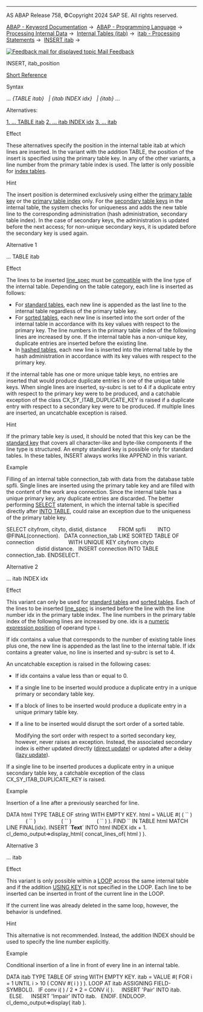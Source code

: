   

* * *

AS ABAP Release 758, ©Copyright 2024 SAP SE. All rights reserved.

[ABAP - Keyword Documentation](javascript:call_link\('abenabap.htm'\)) →  [ABAP - Programming Language](javascript:call_link\('abenabap_reference.htm'\)) →  [Processing Internal Data](javascript:call_link\('abenabap_data_working.htm'\)) →  [Internal Tables (itab)](javascript:call_link\('abenitab.htm'\)) →  [itab - Processing Statements](javascript:call_link\('abentable_processing_statements.htm'\)) →  [INSERT itab](javascript:call_link\('abapinsert_itab.htm'\)) → 

 [![](Mail.gif?object=Mail.gif "Feedback mail for displayed topic") Mail Feedback](mailto:f1_help@sap.com?subject=Feedback%20on%20ABAP%20Documentation&body=Document:%20INSERT%2C%20itab_position%2C%20ABAPINSERT_ITAB_POSITION%2C%20758%0D%0A%0D%0AError:%0D%0A%0D%0A%0D%0A%0D%0ASuggestion%20for%20improvement:)

INSERT, itab\_position

[Short Reference](javascript:call_link\('abapinsert_itab_shortref.htm'\))

Syntax

... *{*TABLE itab*}*
  *|* *{*itab INDEX idx*}*
  *|* *{*itab*}* ...

Alternatives:

[1\. ... TABLE itab](#!ABAP_ALTERNATIVE_1@1@)
[2\. ... itab INDEX idx](#!ABAP_ALTERNATIVE_2@2@)
[3\. ... itab](#!ABAP_ALTERNATIVE_3@3@)

Effect

These alternatives specify the position in the internal table itab at which lines are inserted. In the variant with the addition TABLE, the position of the insert is specified using the primary table key. In any of the other variants, a line number from the primary table index is used. The latter is only possible for [index tables](javascript:call_link\('abenindex_table_glosry.htm'\) "Glossary Entry").

Hint

The insert position is determined exclusively using either the [primary table key](javascript:call_link\('abenprimary_table_key_glosry.htm'\) "Glossary Entry") or the [primary table index](javascript:call_link\('abenprimary_table_index_glosry.htm'\) "Glossary Entry") only. For the [secondary table keys](javascript:call_link\('abensecondary_table_key_glosry.htm'\) "Glossary Entry") in the internal table, the system checks for uniqueness and adds the new table line to the corresponding administration (hash administration, secondary table index). In the case of secondary keys, the administration is updated before the next access; for non-unique secondary keys, it is updated before the secondary key is used again.

Alternative 1   

... TABLE itab

Effect

The lines to be inserted [line\_spec](javascript:call_link\('abapinsert_itab_linespec.htm'\)) must be [compatible](javascript:call_link\('abencompatible_glosry.htm'\) "Glossary Entry") with the line type of the internal table. Depending on the table category, each line is inserted as follows:

-   For [standard tables](javascript:call_link\('abenstandard_table_glosry.htm'\) "Glossary Entry"), each new line is appended as the last line to the internal table regardless of the primary table key.
-   For [sorted tables](javascript:call_link\('abensorted_table_glosry.htm'\) "Glossary Entry"), each new line is inserted into the sort order of the internal table in accordance with its key values with respect to the primary key. The line numbers in the primary table index of the following lines are increased by one. If the internal table has a non-unique key, duplicate entries are inserted before the existing line.
-   In [hashed tables](javascript:call_link\('abenhashed_table_glosry.htm'\) "Glossary Entry"), each new line is inserted into the internal table by the hash administration in accordance with its key values with respect to the primary key.

If the internal table has one or more unique table keys, no entries are inserted that would produce duplicate entries in one of the unique table keys. When single lines are inserted, sy-subrc is set to 4 if a duplicate entry with respect to the primary key were to be produced, and a catchable exception of the class CX\_SY\_ITAB\_DUPLICATE\_KEY is raised if a duplicate entry with respect to a secondary key were to be produced. If multiple lines are inserted, an uncatchable exception is raised.

Hint

If the primary table key is used, it should be noted that this key can be the [standard key](javascript:call_link\('abenstandard_key_glosry.htm'\) "Glossary Entry") that covers all character-like and byte-like components if the line type is structured. An empty standard key is possible only for standard tables. In these tables, INSERT always works like APPEND in this variant.

Example

Filling of an internal table connection\_tab with data from the database table spfli. Single lines are inserted using the primary table key and are filled with the content of the work area connection. Since the internal table has a unique primary key, any duplicate entries are discarded. The better performing [SELECT](javascript:call_link\('abapselect.htm'\)) statement, in which the internal table is specified directly after [INTO TABLE](javascript:call_link\('abapinto_clause.htm'\)), could raise an exception due to the uniqueness of the primary table key.

SELECT cityfrom, cityto, distid, distance
       FROM spfli
       INTO @FINAL(connection).
  DATA connection\_tab LIKE SORTED TABLE OF connection
                      WITH UNIQUE KEY cityfrom cityto
                                      distid distance.
  INSERT connection INTO TABLE connection\_tab.
ENDSELECT.

Alternative 2   

... itab INDEX idx

Effect

This variant can only be used for [standard tables](javascript:call_link\('abenstandard_table_glosry.htm'\) "Glossary Entry") and [sorted tables](javascript:call_link\('abensorted_table_glosry.htm'\) "Glossary Entry"). Each of the lines to be inserted [line\_spec](javascript:call_link\('abapinsert_itab_linespec.htm'\)) is inserted before the line with the line number idx in the primary table index. The line numbers in the primary table index of the following lines are increased by one. idx is a [numeric expression position](javascript:call_link\('abennumerical_expr_position_glosry.htm'\) "Glossary Entry") of operand type i.

If idx contains a value that corresponds to the number of existing table lines plus one, the new line is appended as the last line to the internal table. If idx contains a greater value, no line is inserted and sy-subrc is set to 4.

An uncatchable exception is raised in the following cases:

-   If idx contains a value less than or equal to 0.
-   If a single line to be inserted would produce a duplicate entry in a unique primary or secondary table key.
-   If a block of lines to be inserted would produce a duplicate entry in a unique primary table key.
-   If a line to be inserted would disrupt the sort order of a sorted table.
    
    Modifying the sort order with respect to a sorted secondary key, however, never raises an exception. Instead, the associated secondary index is either updated directly ([direct update](javascript:call_link\('abendirect_update_glosry.htm'\) "Glossary Entry")) or updated after a delay ([lazy update](javascript:call_link\('abenlazy_update_glosry.htm'\) "Glossary Entry")).
    

If a single line to be inserted produces a duplicate entry in a unique secondary table key, a catchable exception of the class CX\_SY\_ITAB\_DUPLICATE\_KEY is raised.

Example

Insertion of a line after a previously searched for line.

DATA html TYPE TABLE OF string WITH EMPTY KEY.
html = VALUE #( ( \`<html>\` )
                ( \`<body>\` )
                ( \`</body>\` )
                ( \`</html>\` ) ).
FIND \`<body>\` IN TABLE html MATCH LINE FINAL(idx).
INSERT \`<b>Text</b>\` INTO html INDEX idx + 1.
cl\_demo\_output=>display\_html( concat\_lines\_of( html ) ).

Alternative 3   

... itab

Effect

This variant is only possible within a [LOOP](javascript:call_link\('abaploop_at_itab.htm'\)) across the same internal table and if the addition [USING KEY](javascript:call_link\('abaploop_at_itab_cond.htm'\)) is not specified in the LOOP. Each line to be inserted can be inserted in front of the current line in the LOOP.

If the current line was already deleted in the same loop, however, the behavior is undefined.

Hint

This alternative is not recommended. Instead, the addition INDEX should be used to specify the line number explicitly.

Example

Conditional insertion of a line in front of every line in an internal table.

DATA itab TYPE TABLE OF string WITH EMPTY KEY.
itab = VALUE #( FOR i = 1 UNTIL i > 10 ( CONV #( i ) ) ).
LOOP AT itab ASSIGNING FIELD-SYMBOL(<fs>).
  IF conv i( <fs> ) / 2 \* 2 = CONV i( <fs> ).
    INSERT 'Pair' INTO itab.
  ELSE.
    INSERT 'Impair' INTO itab.
  ENDIF.
ENDLOOP.
cl\_demo\_output=>display( itab ).